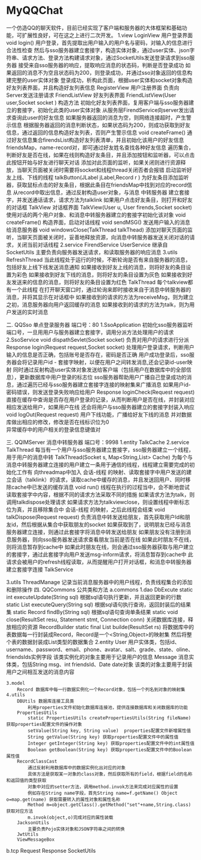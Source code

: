 # MyQQChat
一个仿造QQ的聊天软件，目前已经实现了客户端和服务器的大体框架和基础功能，可扩展性良好，可在这之上进行二次开发。
1.view
    LoginView 用户登录界面
        void login()
            用户登录，首先提取出用户输入的用户名与密码，对输入的信息进行合法性检查
	        然后与sso服务器建立套接字，构造实体对象，通过user实体、json字符串、请求方法、登录方法构建请求对象，通过SocketUtils发送登录请求到sso服务器
	        接受来自sso服务器的响应，提取响应消息的状态码，判断是否登录成功
	        如果返回的消息不为空且状态码为200，则登录成功，并通过sso对象返回的信息构建完整的user实体对象
	        登录成功，析构此页面，根据user实体和socket对象构造好友列表界面，并且构造好友列表信息
    RegisterView 用户注册界面
        负责向Server发送注册请求
    FriendListView 好友列表界面
        FriendListView(User user,Socket socket )
            构造方法
            初始化好友列表界面，复用客户端与sso服务器建立的套接字，初始化此类的user实体对象
	        从服务层FirendService向server发出请求查询此user的好友信息
	        如果服务器返回的消息为空，则网络连接超时，产生警示信息
	        根据服务器返回的消息判断状态，如果状态码为200，则成功获取到好友信息，通过返回的信息构造好友列表，否则产生警示信息
        void createFrame()
            通过好友信息集合firendsList构造好友列表清单，并且初始化该用户的好友信息friendsMap，name-record对，即可通过好友姓名查找各种好友信息
	        遍历集合，判断好友是否在线，如果在线则构造好友条目，并且添加按钮和监听器，可以点击此按钮开始与好友进行聊天对话
	        添加对此页面的监听，如果关闭则进行资源释放，当聊天页面被关闭时需要将socket和线程thread关闭否者会报错
	        启动监听好友上线、下线的线程
        talkButton(JLabel jLabel,Record r )
            为好友条目添加监听器，获取鼠标点击的好友条目，根据此条目在friendsMap中找到对应的record信息
	        从record中取出信息，通过反射构造user对象，与消息 中转服务器 建立套接字，并发送通话请求，请求方法为talklink
	        如果用户点击好友条目，则打开和好友的对话框
    TalkView 对话框界面
        TalkView(User u, User firends,Socket socket)
            使用对话的两个用户对象、和消息中转服务器建立的套接字初始化该对象
        void createFrame()
            构造界面，启动对话线程
        void sendMSG()
            发送用户输入的消息给消息服务器
        void windowsClose(TalkThread talkThead)
            添加对聊天页面的监听，当聊天页面被关闭时，妥善地释放资源，向消息中转服务器发送关闭对话的请求，关闭当前对话线程
2.service
    FirendService
    UserService 继承自 SocketUtils 
    主要负责向服务器发送请求，和读取服务器的响应消息
3.utils
    RefreshThread
        当此线程处于运行的时候，不断轮询是否有来自服务器的消息，包括好友上线下线发送消息通知
        如果接收到好友上线的消息，则将好友的条目设置为彩色
        如果接收到好友下线的消息，则将好友的条目设置为灰色
        如果接收到好友发送来的信息的消息，则将好友的条目设置为红色
    TalkThread
        每个talkview都有一个此线程
        在打开聊天窗口时，通过轮询来即时接收来自于消息中转服务器的消息，并将其显示在对话框中
        如果接收到的请求的方法为receiveMsg，则为建立之初，消息服务器向用户返回缓存的消息
        如果接收到的请求的方法为talk，则为用户发送的实时消息

二.        QQSso 单点登录服务器     端口号：80
1.SsoApplication
    初始化sso服务器监听端口号，一旦用用户与服务器建立套接字，调用分派方法处理用户的请求
2.SsoService
    void dispathSevlet(Socket socket)
        负责对用户的请求进行分派
    Response login(Request request,Socket socket)
        处理用户登录请求，判断用户输入的信息是否正确，包括账号是否存在，密码是否正确
	    用户成功登录后，sso服务器会将记录用户id - 套接字映射，以便在用户之间转发消息,还会记录id-user映射
        同时通过反射构造user实体对象发送给客户端（包括用户在数据库中的全部信息），更新数据库中用户登录的标志位
	    sso服务器帮助用户广播自己登录成功的消息，通过遍历已经与sso服务器建立套接字连接的映射集来广播消息
        如果用户id-密码错误，则发送登录失败响应给用户
    Response loginCheck(Request request)
        直接在缓存中查询是否存在用户登录的记录，从而判断用户是否在线，并封装对应相应发送给用户，如果用户在线
        还会将用户与sso服务器建立的套接字封装入响应
    void logOut(Request request)
        用户下线功能，广播给好友下线的消息
	    并对数据库做出相应的修改，修改是否在线标识位为0  
        异常缓存中的用户相关的登录信息键值对  

三.     QQIMServer 消息中转服务器   端口号：9998
1.entity
    TalkCache
2.service
    TalkThread
    每当有一个用户与sso服务器建立套接字，sso服务器建立一个线程，用于用户的消息中转
        TalkThread(Socket s, Map<String,List<Message>> Cache)
            为每个与消息中转服务器建立连接的用户建立一条用于通信的线程，线程建立需要完成的初始化工作有
            向threadmap中加入 会话-线程 的映射、读取套接字中用户发送的建立会话（talklink）的请求，读取cache中缓存的消息，并且发送回用户、同时移除cache中已发送的缓存消息
        void run()
            线程在执行的过程当中，会不断地尝试读取套接字中内容，根据不同的请求方法采取不同的措施
            如果请求方法为talk，则调用talkdispose处理请求
            如果请求方法为talkviewclose，则设置线程中断标志位为真，并且移除集合中 会话-线程 的映射，之后此线程会结束
        void talkDispose(Request request)
            负责消息中转发送给朋友，首先获取用户Id和朋友id，然后根据从集合中获取朋友的socket
            如果获取到了，说明朋友已经与消息服务器建立连接，则通过此套接字将消息中转发送给朋友
            如果朋友没有注册到消息服务器，则向sso服务器发送请求查看朋友当前是否在线
            如果此时朋友不在线，则将消息暂存到cache中
            如果此时朋友在线，则会通过sso服务器获取与用户建立的套接字，通过此套接字向用户发送msg-inform请求，将消息暂存到cache中
            此请求会被用户的refresh线程读取，从而提醒用户打开对话框，和消息中转服务器建立套接字连接
    TalkService

3.utils
    ThreadManage
        记录当前消息服务器中的用户线程，负责线程集合的添加和删除操作
四.     QQCommons 公共类和方法
a.commons
    1.dao
        DbExcute
            static int executeUpdate(String sql) 根据sql语句执行更新，并且返回更新的行数
            static List<Record> executeQuery(String sql) 根据sql语句执行查询，返回封装后的结果集 
            static Record findBy(String sql) 根据sql语句查询单条结果
            static void close(ResultSet resu, Statement stmt, Connection conn) 关闭数据库连接，释放相应的资源
        RecordBuilder
            static final List<Record> builde(ResultSet rs)
                将数据库中的表数据每一行封装成Record，Record是一个<String,Object>的映射集
                然后将整个表的数据封装成List<Record>类型的数据集合
    2.entity
        User
            用户实体类，包括id、username、password、email、phone、avatar、salt、grade、state、oline、friendsIds实例字段
            该类实例化的对象主要用于记录用户的信息
        Message
            消息实体类，包括String msg、int friendsId、Date date对象
            该类的对象主要用于封装用户之间相互发送的消息内容

    3.model
        Record 数据库中每一行数据实例化一个Record对象，包括一个列名到对象的映射集
    4.utils
        DBUtils 数据库连接工具类
            利用properties文件初始化数据库连接池，提供连接数据库和关闭数据库的功能
        PropertiesUtils 
            static PropertiesUtils createPropertiesUtils(String fileName)   获取properties配置文件的操作对象
            setValue(String key, String value)  properties配置文件新增属性值
            String getValue(String key) 获取properties配置文件中的属性值
            Integer getInteger(String key) 获取properties配置文件中的int属性值
            Boolean getBoolean(String key) 获取properties配置文件中的Boolean属性值
        RecordClassCast
            通过反射利用数据库中的数据实例化出对应的对象
            具体方法是获取某一对象的class对象，然后获取所有的field，根据field的名称和返回值的类型获取
            对象中对应的setter方法，调用method.invok方法来完成对应属性的设置
            例如存在String name字段，首先String name=f.getName() Object o=map.get(name) 获取需要转入的属性对象和属性名称
            Method m=object.getClass().getMethod("set"+name,String.class) 获取对应方法
            m.invok(object,o)完成对应的属性装载 
        JacksonUtils
            主要负责Pojo实体对象和JSON字符串之间的转换
        JwtUtils
        ViewMessageBox
b.tcp
    Request
    Response
    SocketUtils
